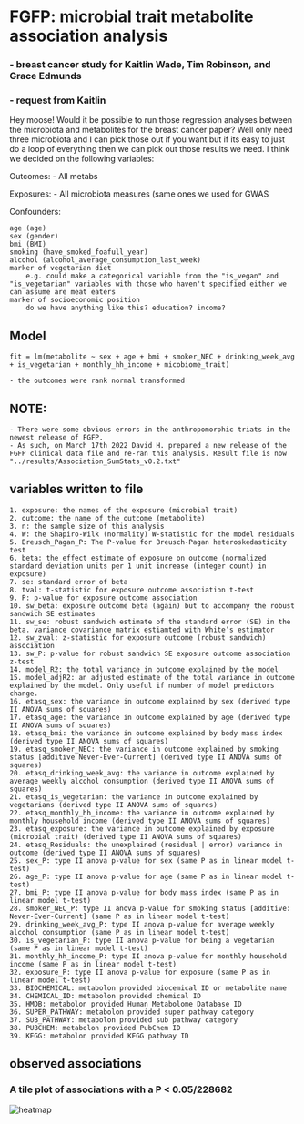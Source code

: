 # FGFP: microbial trait metabolite association analysis

### - breast cancer study  for Kaitlin Wade, Tim Robinson, and Grace Edmunds 


### - request from Kaitlin

Hey moose! Would it be possible to run those regression analyses between the microbiota and metabolites for the breast cancer paper? Well only need three microbiota and I can pick those out if you want but if its easy to just do a loop of everything then we can pick out those results we need. I think we decided on the following variables:

Outcomes: - All metabs

Exposures: - All microbiota measures (same ones we used for GWAS

Confounders: 
	
	age (age)
	sex (gender)
	bmi (BMI)
	smoking (have_smoked_foafull_year)
	alcohol (alcohol_average_consumption_last_week)
	marker of vegetarian diet 
		e.g. could make a categorical variable from the "is_vegan" and "is_vegetarian" variables with those who haven't specified either we can assume are meat eaters
	marker of socioeconomic position 
		do we have anything like this? education? income?
		
## Model

	fit = lm(metabolite ~ sex + age + bmi + smoker_NEC + drinking_week_avg + is_vegetarian + monthly_hh_income + micobiome_trait)
	
	- the outcomes were rank normal transformed

## NOTE:
	- There were some obvious errors in the anthropomorphic triats in the newest release of FGFP. 
	- As such, on March 17th 2022 David H. prepared a new release of the FGFP clinical data file and re-ran this analysis. Result file is now "../results/Association_SumStats_v0.2.txt"

## variables written to file

	1. exposure: the names of the exposure (microbial trait)
	2. outcome: the name of the outcome (metabolite)
	3. n: the sample size of this analysis
	4. W: the Shapiro-Wilk (normality) W-statistic for the model residuals
	5. Breusch_Pagan_P: The P-value for Breusch-Pagan heteroskedasticity test
	6. beta: the effect estimate of exposure on outcome (normalized standard deviation units per 1 unit increase (integer count) in exposure)
	7. se: standard error of beta
	8. tval: t-statistic for exposure outcome association t-test
	9. P: p-value for exposure outcome association
	10. sw_beta: exposure outcome beta (again) but to accompany the robust sandwich SE estimates
	11. sw_se: robust sandwich estimate of the standard error (SE) in the beta. variance covariance matrix estiamted with White’s estimator
	12. sw_zval: z-statistic for exposure outcome (robust sandwich) association
	13. sw_P: p-value for robust sandwich SE exposure outcome association z-test
	14. model_R2: the total variance in outcome explained by the model
	15. model_adjR2: an adjusted estimate of the total variance in outcome explained by the model. Only useful if number of model predictors change.
	16. etasq_sex: the variance in outcome explained by sex (derived type II ANOVA sums of squares)
	17. etasq_age: the variance in outcome explained by age (derived type II ANOVA sums of squares)
	18. etasq_bmi: the variance in outcome explained by body mass index (derived type II ANOVA sums of squares)
	19. etasq_smoker_NEC: the variance in outcome explained by smoking status [additive Never-Ever-Current] (derived type II ANOVA sums of squares)
	20. etasq_drinking_week_avg: the variance in outcome explained by average weekly alcohol consumption (derived type II ANOVA sums of squares)
	21. etasq_is_vegetarian: the variance in outcome explained by vegetarians (derived type II ANOVA sums of squares)
	22. etasq_monthly_hh_income: the variance in outcome explained by monthly household income (derived type II ANOVA sums of squares)
	23. etasq_exposure: the variance in outcome explained by exposure (microbial trait) (derived type II ANOVA sums of squares)
	24. etasq_Residuals: the unexplained (residual | error) variance in outcome (derived type II ANOVA sums of squares)
	25. sex_P: type II anova p-value for sex (same P as in linear model t-test)
	26. age_P: type II anova p-value for age (same P as in linear model t-test)
	27. bmi_P: type II anova p-value for body mass index (same P as in linear model t-test)
	28. smoker_NEC_P: type II anova p-value for smoking status [additive: Never-Ever-Current] (same P as in linear model t-test)
	29. drinking_week_avg_P: type II anova p-value for average weekly alcohol consumption (same P as in linear model t-test)
	30. is_vegetarian_P: type II anova p-value for being a vegetarian (same P as in linear model t-test)
	31. monthly_hh_income_P: type II anova p-value for monthly household income (same P as in linear model t-test)
	32. exposure_P: type II anova p-value for exposure (same P as in linear model t-test)
	33. BIOCHEMICAL: metabolon provided biocemical ID or metabolite name
	34. CHEMICAL_ID: metabolon provided chemical ID
	35. HMDB: metabolon provided Human Metabolome Database ID
	36. SUPER_PATHWAY: metabolon provided super pathway category
	37. SUB_PATHWAY: metabolon provided sub pathway category
	38. PUBCHEM: metabolon provided PubChem ID
	39. KEGG: metabolon provided KEGG pathway ID

	
## observed associations 

### A tile plot of associations with a P < 0.05/228682

![heatmap](figures/log10_P_tileplot_v0.2.png)
